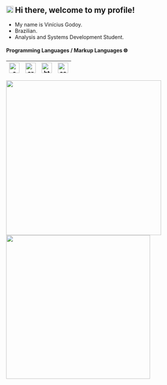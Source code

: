 ## <img src="https://github.com/TheDudeThatCode/TheDudeThatCode/blob/master/Assets/Hi.gif" width="19px"> Hi there, welcome to my profile!

- My name is Vinícius Godoy.
- Brazilian.
- Analysis and Systems Development Student.

#### Programming Languages / Markup Languages 🌐
| [<img src="https://peritoemphp.com/wp-content/uploads/2019/02/letter_c_PNG22-768x768.png" alt="c logo" width="28">](https://en.cppreference.com/w/) | [<img src="https://brandslogos.com/wp-content/uploads/images/large/arduino-logo-1.png" alt="arduino logo" width="28">](https://www.arduino.cc/) | [<img src="https://www.w3.org/html/logo/downloads/HTML5_Badge_256.png" alt="html logo" width="28">](https://html.com/) | [<img src="https://sikode.github.io/assets/img/logo/css3.png" alt="css logo" width="28">](https://www.w3schools.com/css/)
|---|---|---|---|

<img width="420px" align="left" src="https://github-readme-stats.vercel.app/api?username=LeSecretWeapon&theme=default&show_icons=true" />
<img width="390px" align="left" src="https://github-readme-stats.vercel.app/api/top-langs/?username=LeSecretWeapon&hide=html&layout=compact&show_icons=true" />
